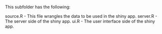 This subfolder has the following: 

source.R - This file wrangles the data to be used in the shiny app. 
server.R - The server side of the shiny app. 
ui.R - The user interface side of the shiny app. 

